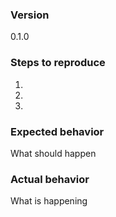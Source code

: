 ### Version
0.1.0

### Steps to reproduce
1.  
2.  
3.  

### Expected behavior
What should happen

### Actual behavior
What is happening